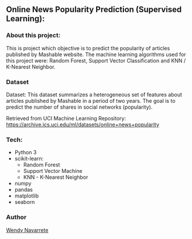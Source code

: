 ## Online News Popularity Prediction (Supervised Learning):

### About this project:

This is project which objective is to predict the popularity of articles published by Mashable website. The machine learning algorithms used for this project were: Random Forest, Support Vector Classification and KNN / K-Nearest Neighbor.

### Dataset


Dataset: This dataset summarizes a heterogeneous set of features about articles published by Mashable in a period of two years. The goal is to predict the number of shares in social networks (popularity).

Retrieved from UCI Machine Learning Repository: https://archive.ics.uci.edu/ml/datasets/online+news+popularity


### Tech:

- Python 3
- scikit-learn:
  - Random Forest
  - Support Vector Machine
  - KNN - K-Nearest Neighbor
- numpy
- pandas
- matplotlib
- seaborn

### Author
[Wendy Navarrete](http://wendynavarrete.com)
